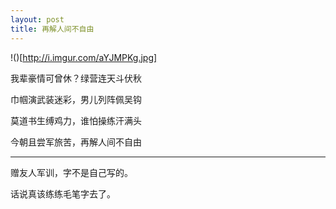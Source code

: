 ```yaml
---
layout: post
title: 再解人间不自由
---
```


!()[http://i.imgur.com/aYJMPKg.jpg]

我辈豪情可曾休？绿营连天斗伏秋

巾帼演武装迷彩，男儿列阵佩吴钩

莫道书生缚鸡力，谁怕操练汗满头

今朝且尝军旅苦，再解人间不自由

***
赠友人军训，字不是自己写的。

话说真该练练毛笔字去了。